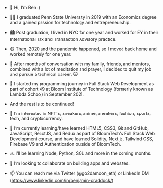 - 👋 Hi, I’m Ben :)
- 🐻‍❄️ I graduated Penn State University in 2019 with an Economics degree and a gained passion for technology and entrepreneurship.
- 🏙 Post graduation, I lived in NYC for one year and worked for EY in their International Tax and Transaction Advisory practice.
- 😷 Then, 2020 and the pandemic happened, so I moved back home and worked remotely for one year.
- 💭 After months of conversation with my family, friends, and mentors, combined with a lot of meditation and prayer, I decided to quit my job and pursue a technical career. 🙀
- 🚀 I started my programming journey in Full Stack Web Development as part of cohort 49 at Bloom Institute of Technology (formerly known as Lambda School) in September 2021.
- And the rest is to be continued!

- 👀 I’m interested in NFT's, sneakers, anime, sneakers, fashion, sports, tech, and cryptocurrency.
- 🌱 I’m currently learning/have learned HTML5, CSS3, Git and GitHub, JavaScript, ReactJS, and Redux as part of BloomTech's Full Stack Web Development course, and have learned Solidity, Next.js, Tailwind CSS, Firebase V9 and Authentication outside of BloomTech.
- 🔜 I'll be learning Node, Python, SQL and more in the coming months.
- 💞️ I’m looking to collaborate on building apps and websites.
- 📫 You can reach me via Twitter (@go2damoon_eth) or LinkedIn DM (https://www.linkedin.com/in/benjamin-craddock/)

<!---
benzcraddock/benzcraddock is a ✨ special ✨ repository because its `README.md` (this file) appears on your GitHub profile.
You can click the Preview link to take a look at your changes.
--->
